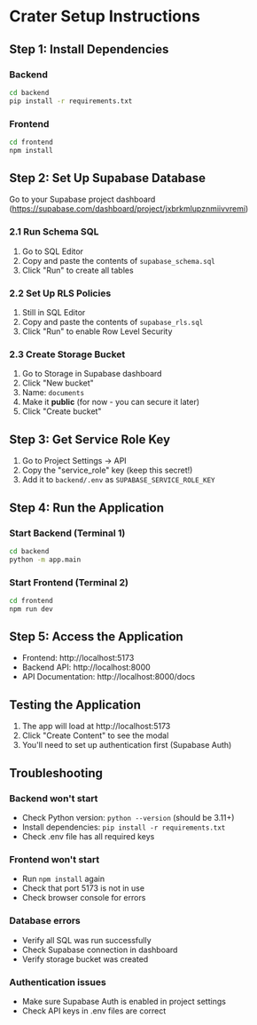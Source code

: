 # Crater Setup Instructions

## Step 1: Install Dependencies

### Backend
```bash
cd backend
pip install -r requirements.txt
```

### Frontend
```bash
cd frontend
npm install
```

## Step 2: Set Up Supabase Database

Go to your Supabase project dashboard (https://supabase.com/dashboard/project/jxbrkmlupznmiivvremi)

### 2.1 Run Schema SQL
1. Go to SQL Editor
2. Copy and paste the contents of `supabase_schema.sql`
3. Click "Run" to create all tables

### 2.2 Set Up RLS Policies
1. Still in SQL Editor
2. Copy and paste the contents of `supabase_rls.sql`
3. Click "Run" to enable Row Level Security

### 2.3 Create Storage Bucket
1. Go to Storage in Supabase dashboard
2. Click "New bucket"
3. Name: `documents`
4. Make it **public** (for now - you can secure it later)
5. Click "Create bucket"

## Step 3: Get Service Role Key

1. Go to Project Settings → API
2. Copy the "service_role" key (keep this secret!)
3. Add it to `backend/.env` as `SUPABASE_SERVICE_ROLE_KEY`

## Step 4: Run the Application

### Start Backend (Terminal 1)
```bash
cd backend
python -m app.main
```

### Start Frontend (Terminal 2)
```bash
cd frontend
npm run dev
```

## Step 5: Access the Application

- Frontend: http://localhost:5173
- Backend API: http://localhost:8000
- API Documentation: http://localhost:8000/docs

## Testing the Application

1. The app will load at http://localhost:5173
2. Click "Create Content" to see the modal
3. You'll need to set up authentication first (Supabase Auth)

## Troubleshooting

### Backend won't start
- Check Python version: `python --version` (should be 3.11+)
- Install dependencies: `pip install -r requirements.txt`
- Check .env file has all required keys

### Frontend won't start
- Run `npm install` again
- Check that port 5173 is not in use
- Check browser console for errors

### Database errors
- Verify all SQL was run successfully
- Check Supabase connection in dashboard
- Verify storage bucket was created

### Authentication issues
- Make sure Supabase Auth is enabled in project settings
- Check API keys in .env files are correct
